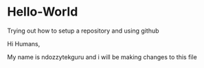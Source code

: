 # Hello-World
Trying out how to setup a repository and using github

Hi Humans,

My name is ndozzytekguru and i will be making changes to this file
